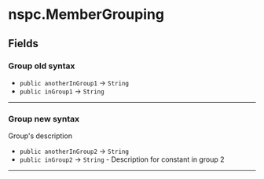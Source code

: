# nspc.MemberGrouping
## Fields
### Group old syntax

* `public anotherInGroup1` → `String` 
* `public inGroup1` → `String` 
---
### Group new syntax
Group's description

* `public anotherInGroup2` → `String` 
* `public inGroup2` → `String`  - Description for constant in group 2
---
